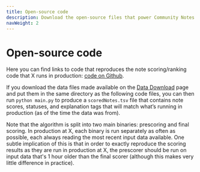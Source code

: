 ```yaml
---
title: Open-source code
description: Download the open-source files that power Community Notes on X.
navWeight: 2
---
```

# Open-source code

Here you can find links to code that reproduces the note scoring/ranking code that X runs in production: [code on Github](https://github.com/twitter/communitynotes/tree/main/scoring/src).

If you download the data files made available on the [Data Download](https://x.com/i/communitynotes/download-data) page and put them in the same directory as the following code files, you can then run `python main.py` to produce a `scoredNotes.tsv` file that contains note scores, statuses, and explanation tags that will match what’s running in production (as of the time the data was from).

Note that the algorithm is split into two main binaries: prescoring and final scoring. In production at X, each binary is run separately as often as possible, each always reading the most recent input data available. One subtle implication of this is that in order to exactly reproduce the scoring results as they are run in production at X, the prescorer should be run on input data that's 1 hour older than the final scorer (although this makes very little difference in practice).
